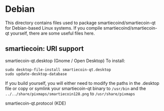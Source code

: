 
Debian
====================
This directory contains files used to package smartiecoind/smartiecoin-qt
for Debian-based Linux systems. If you compile smartiecoind/smartiecoin-qt yourself, there are some useful files here.

## smartiecoin: URI support ##


smartiecoin-qt.desktop  (Gnome / Open Desktop)
To install:

	sudo desktop-file-install smartiecoin-qt.desktop
	sudo update-desktop-database

If you build yourself, you will either need to modify the paths in
the .desktop file or copy or symlink your smartiecoin-qt binary to `/usr/bin`
and the `../../share/pixmaps/smartiecoin128.png` to `/usr/share/pixmaps`

smartiecoin-qt.protocol (KDE)

